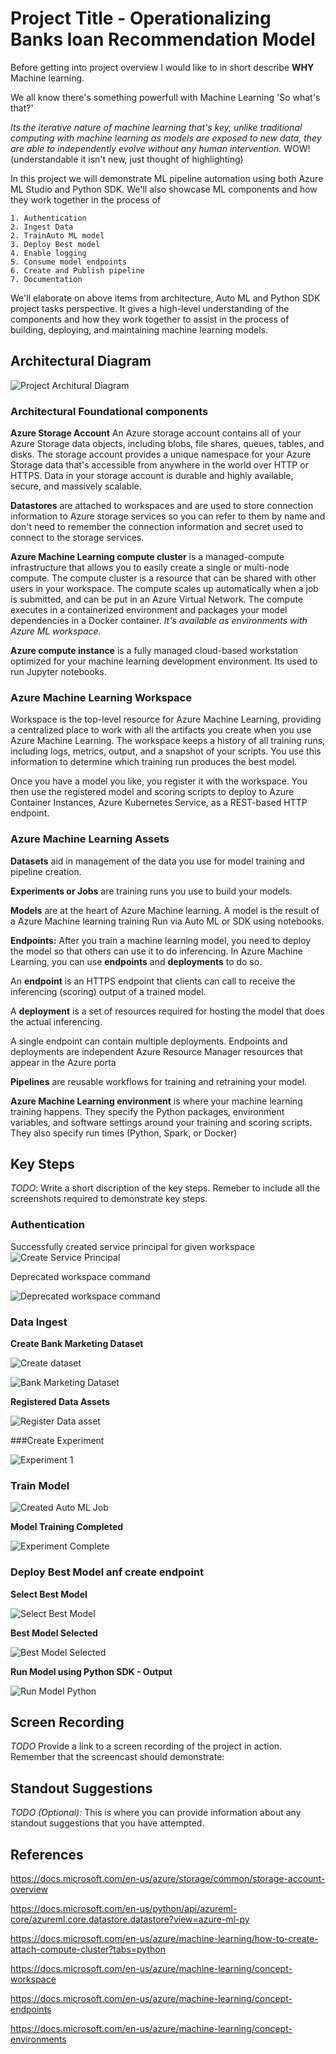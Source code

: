 

# Project Title - Operationalizing Banks loan Recommendation Model

Before getting into project overview I would like to in short describe  **WHY**  Machine learning.

We all know there's something  powerfull with Machine Learning 'So what's that?'

*Its the iterative nature of machine learning that's key, unlike traditional computing with machine learning as models are exposed to new data, they are able to independently evolve without any human intervention.* WOW! (understandable it isn't new, just thought of highlighting)

In this project we will demonstrate ML pipeline automation using both Azure ML Studio and Python SDK. We'll also showcase ML components and how they work together in the process of 

    1. Authentication
    2. Ingest Data
    2. TrainAuto ML model
    3. Deploy Best model 
    4. Enable logging 
    5. Consume model endpoints
    6. Create and Publish pipeline
    7. Documentation

We'll elaborate on above items from architecture, Auto ML and Python SDK project tasks perspective. It  gives  a high-level understanding of the components and how they work together to assist in the process of building, deploying, and maintaining machine learning models.

## Architectural Diagram


![Project Architural Diagram](https://github.com/Nazeer2013/nd00333_AZMLND_C2/blob/master/project/UdacityAzureMLProjArch.png)


### Architectural Foundational components

**Azure Storage Account** An Azure storage account contains all of your Azure Storage data objects, including blobs, file shares, queues, tables, and disks. The storage account provides a unique namespace for your Azure Storage data that's accessible from anywhere in the world over HTTP or HTTPS. Data in your storage account is durable and highly available, secure, and massively scalable.
    
**Datastores** are attached to workspaces and are used to store connection information to Azure storage services so you can refer to them by name and don't need to remember the connection information and secret used to connect to the storage services.
    
**Azure Machine Learning compute cluster** is a managed-compute infrastructure that allows you to easily create a single or multi-node compute. The compute cluster is a resource that can be shared with other users in your workspace. The compute scales up automatically when a job is submitted, and can be put in an Azure Virtual Network. The compute executes in a containerized environment and packages your model dependencies in a Docker container. *It's available as environments with Azure ML workspace.*
    
**Azure compute instance** is a fully managed cloud-based workstation optimized for your machine learning development environment. Its used to run Jupyter notebooks.

### Azure Machine Learning Workspace

Workspace is the top-level resource for Azure Machine Learning, providing a centralized place to work with all the artifacts you create when you use Azure Machine Learning. The workspace keeps a history of all training runs, including logs, metrics, output, and a snapshot of your scripts. You use this information to determine which training run produces the best model.

Once you have a model you like, you register it with the workspace. You then use the registered model and scoring scripts to deploy to Azure Container Instances, Azure Kubernetes Service, as a REST-based HTTP endpoint.

### Azure Machine Learning Assets
    
**Datasets** aid in management of the data you use for model training and pipeline creation.
    
**Experiments or Jobs** are training runs you use to build your models.
    
**Models** are at the heart of Azure Machine learning. A model is the result of a Azure Machine learning training Run via Auto ML or SDK using notebooks.
    
**Endpoints:** After you train a machine learning model, you need to deploy the model so that others can use it to do inferencing. In Azure Machine Learning, you can use **endpoints** and **deployments** to do so.

An **endpoint** is an HTTPS endpoint that clients can call to receive the inferencing (scoring) output of a trained model. 

A **deployment** is a set of resources required for hosting the model that does the actual inferencing.

A single endpoint can contain multiple deployments. Endpoints and deployments are independent Azure Resource Manager resources that appear in the Azure porta

**Pipelines** are reusable workflows for training and retraining your model.
    
**Azure Machine Learning environment** is where your machine learning training happens. They specify the Python packages, environment variables, and software settings around your training and scoring scripts. They also specify run times (Python, Spark, or Docker)
    
    
    
    
## Key Steps
*TODO*: Write a short discription of the key steps. Remeber to include all the screenshots required to demonstrate key steps. 

### Authentication

Successfully created service principal for given workspace
![Create Service Principal](https://github.com/Nazeer2013/nd00333_AZMLND_C2/blob/master/assignment2/images/project/ServicePrincipalCreated1.png)


Deprecated workspace command

![Deprecated workspace command](https://github.com/Nazeer2013/nd00333_AZMLND_C2/blob/master/assignment2/images/project/azmlworkspacedepricated.png)

### Data Ingest 

**Create Bank Marketing Dataset**

![Create dataset](https://github.com/Nazeer2013/nd00333_AZMLND_C2/blob/master/assignment2/images/project/CreateDataset1.png)


![Bank Marketing Dataset](https://github.com/Nazeer2013/nd00333_AZMLND_C2/blob/master/assignment2/images/project/bankmarketingdatasetautoml1.png)

**Registered Data Assets**

![Register Data asset](https://github.com/Nazeer2013/nd00333_AZMLND_C2/blob/master/assignment2/images/project/registereddataset1.png)


###Create Experiment 

![Experiment 1](https://github.com/Nazeer2013/nd00333_AZMLND_C2/blob/master/assignment2/images/project/ExperimentCompleted1.png)

### Train Model

![Created Auto ML Job](https://github.com/Nazeer2013/nd00333_AZMLND_C2/blob/master/assignment2/images/project/experiment1.png)

**Model Training Completed**

![Experiment Complete](https://github.com/Nazeer2013/nd00333_AZMLND_C2/blob/master/assignment2/images/project/ExperimentCompleted1.png)


### Deploy Best Model anf create endpoint

**Select Best Model**

![Select Best Model](https://github.com/Nazeer2013/nd00333_AZMLND_C2/blob/master/assignment2/images/project/bestmodel1.png)

**Best Model Selected**

![Best Model Selected](https://github.com/Nazeer2013/nd00333_AZMLND_C2/blob/master/assignment2/images/project/bestmodel2.png)


**Run Model using Python SDK - Output**

![Run Model Python](https://github.com/Nazeer2013/nd00333_AZMLND_C2/blob/master/assignment2/images/project/endpoint_run_prjassign2_jsonoutput.png)




## Screen Recording
*TODO* Provide a link to a screen recording of the project in action. Remember that the screencast should demonstrate:

## Standout Suggestions
*TODO (Optional):* This is where you can provide information about any standout suggestions that you have attempted.

## References
https://docs.microsoft.com/en-us/azure/storage/common/storage-account-overview

https://docs.microsoft.com/en-us/python/api/azureml-core/azureml.core.datastore.datastore?view=azure-ml-py

https://docs.microsoft.com/en-us/azure/machine-learning/how-to-create-attach-compute-cluster?tabs=python

https://docs.microsoft.com/en-us/azure/machine-learning/concept-workspace

https://docs.microsoft.com/en-us/azure/machine-learning/concept-endpoints

https://docs.microsoft.com/en-us/azure/machine-learning/concept-environments







